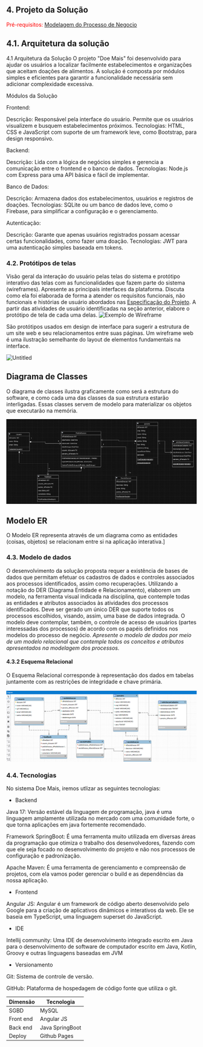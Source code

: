 ## 4. Projeto da Solução

<span style="color:red">Pré-requisitos: <a href="03-Modelagem do Processo de Negocio.md"> Modelagem do Processo de Negocio</a></span>

## 4.1. Arquitetura da solução


4.1 Arquitetura da Solução
O projeto "Doe Mais" foi desenvolvido para ajudar os usuários a localizar facilmente estabelecimentos e organizações que aceitam doações de alimentos. A solução é composta por módulos simples e eficientes para garantir a funcionalidade necessária sem adicionar complexidade excessiva.

Módulos da Solução

Frontend:

Descrição: Responsável pela interface do usuário. Permite que os usuários visualizem e busquem estabelecimentos próximos.
Tecnologias: HTML, CSS e JavaScript com suporte de um framework leve, como Bootstrap, para design responsivo.

Backend:

Descrição: Lida com a lógica de negócios simples e gerencia a comunicação entre o frontend e o banco de dados.
Tecnologias: Node.js com Express para uma API básica e fácil de implementar.

Banco de Dados:

Descrição: Armazena dados dos estabelecimentos, usuários e registros de doações.
Tecnologias: SQLite ou um banco de dados leve, como o Firebase, para simplificar a configuração e o gerenciamento.

Autenticação:

Descrição: Garante que apenas usuários registrados possam acessar certas funcionalidades, como fazer uma doação.
Tecnologias: JWT para uma autenticação simples baseada em tokens.


 

### 4.2. Protótipos de telas

Visão geral da interação do usuário pelas telas do sistema e protótipo interativo das telas com as funcionalidades que fazem parte do sistema (wireframes).
Apresente as principais interfaces da plataforma. Discuta como ela foi elaborada de forma a atender os requisitos funcionais, não funcionais e histórias de usuário abordados nas <a href="02-Especificação do Projeto.md"> Especificação do Projeto</a>.
A partir das atividades de usuário identificadas na seção anterior, elabore o protótipo de tela de cada uma delas.
![Exemplo de Wireframe](images/wireframe-example.png)

São protótipos usados em design de interface para sugerir a estrutura de um site web e seu relacionamentos entre suas páginas. Um wireframe web é uma ilustração semelhante do layout de elementos fundamentais na interface.
 
![Untitled](https://github.com/user-attachments/assets/09cec54a-e3ac-46b1-a719-8f3ead65f1c9)



## Diagrama de Classes

O diagrama de classes ilustra graficamente como será a estrutura do software, e como cada uma das classes da sua estrutura estarão interligadas. Essas classes servem de modelo para materializar os objetos que executarão na memória.

![UML](/docs/images/UML.png)

## Modelo ER

O Modelo ER representa através de um diagrama como as entidades (coisas, objetos) se relacionam entre si na aplicação interativa.]



### 4.3. Modelo de dados

O desenvolvimento da solução proposta requer a existência de bases de dados que permitam efetuar os cadastros de dados e controles associados aos processos identificados, assim como recuperações.
Utilizando a notação do DER (Diagrama Entidade e Relacionamento), elaborem um modelo, na ferramenta visual indicada na disciplina, que contemple todas as entidades e atributos associados às atividades dos processos identificados. Deve ser gerado um único DER que suporte todos os processos escolhidos, visando, assim, uma base de dados integrada. O modelo deve contemplar, também, o controle de acesso de usuários (partes interessadas dos processos) de acordo com os papéis definidos nos modelos do processo de negócio.
_Apresente o modelo de dados por meio de um modelo relacional que contemple todos os conceitos e atributos apresentados na modelagem dos processos._

#### 4.3.2 Esquema Relacional

O Esquema Relacional corresponde à representação dos dados em tabelas juntamente com as restrições de integridade e chave primária.
 
![Banco](https://github.com/ICEI-PUC-Minas-PSG-ADS-TI/PBR-ADS-2024-2-P1-DoeMais/blob/main/docs/images/DER%20-%20Banco%20de%20Dados.png)




### 4.4. Tecnologias

No sistema Doe Mais, iremos utlizar as seguintes tecnologias:

- Backend 

Java 17: Versão estável da linguagem de programação, java é uma linguagem amplamente utilizada no mercado com uma comunidade forte, o que torna aplicações em java fortemente recomendado. 

Framework SpringBoot: É uma ferramenta muito utilizada em diversas áreas da programação que otimiza o trabalho dos desenvolvedores, fazendo com que ele seja focado no desenvolvimento do projeto e não nos processos de configuração e padronização. 

Apache Maven: É uma ferramenta de gerenciamento e compreensão de projetos, com ela vamos poder gerenciar o build e as dependências da nossa aplicação. 

 

- Frontend 

Angular JS: Angular é um framework de código aberto desenvolvido pelo Google para a criação de aplicativos dinâmicos e interativos da web. Ele se baseia em TypeScript, uma linguagem superset do JavaScript. 

 

- IDE 

Intellij community: Uma IDE de desenvolvimento integrado escrito em Java para o desenvolvimento de software de computador escrito em Java, Kotlin, Groovy e outras linguagens baseadas em JVM 

 

- Versionamento 

Git: Sistema de controle de versão. 

GitHub: Plataforma de hospedagem de código fonte que utiliza o git. 


| **Dimensão**   | **Tecnologia**  |
| ---            | ---             |
| SGBD           | MySQL           |
| Front end      | Angular JS      |
| Back end       | Java SpringBoot |
| Deploy         | Github Pages    |

